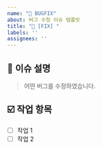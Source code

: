 ```yaml
---
name: "🐛 BUGFIX"
about: 버그 수정 이슈 템플릿
title: "🐛 [FIX] "
labels: ''
assignees: ''
---
```


<!-- 이슈 제목은 "깃모지 [태그] 이슈 요약" 형식으로 작성해주세요 -->
<!-- ex) ✨ [FEAT] 로그인 API 구현 -->

## 📄 이슈 설명
> 어떤 버그를 수정하였습니다.

## ☑️ 작업 항목
<!-- 이슈 해결을 위해 필요한 작업 목록을 작성해주세요 -->
- [ ] 작업 1
- [ ] 작업 2
